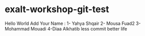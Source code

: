 # exalt-workshop-git-test
Hello World
Add Your Name : 
1- Yahya Shqair 
2- Mousa Fuad2
3-Mohammad Mouadi
4-Diaa Alkhatib
less commit better life
